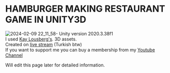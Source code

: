 # HAMBURGER MAKING RESTAURANT GAME IN UNITY3D
![2024-02-09 22_11_58-](https://github.com/KaganAyten/RestaurantGame3DUnity/assets/44115746/56c2277c-f6fe-4e8a-bf48-dafcf48da6c5)
Unity version 2020.3.38f1 <br />
I used [Kay Lousberg's](https://kaylousberg.itch.io). 3D assets. <br />
Created on [live stream](https://youtu.be/MdLjqAsI48w?list=PLAP1GY1YwkrerkvxXTAgUKK_D4cR1sl4F) (Turkish btw) <br />
If you want to support me you can buy a membership from my [Youtube Channel](https://www.youtube.com/@ka6an)

Will edit this page later for detailed information.

